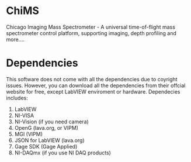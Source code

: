 ChiMS
=====

Chicago Imaging Mass Spectrometer - A universal time-of-flight mass spectrometer control platform, supporting imaging, depth profiling and more....

Dependencies
=============
This software does not come with all the dependencies due to coyright issues. However, you can download all the dependencies from their offcial website for free, except LabVIEW enviroment or hardware. Dependecies includes:

1. LabVIEW
2. NI-VISA
3. NI-Vision (if you need camera)
4. OpenG (lava.org, or VIPM)
5. MGI (VIPM)
6. JSON for LabVIEW (lava.org)
7. Gage SDK (Gage Applied)
8. NI-DAQmx (if you use NI DAQ products)
